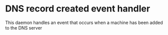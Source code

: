 DNS record created event handler
===============================
This daemon handles an event that occurs when a machine has been added to the DNS server

